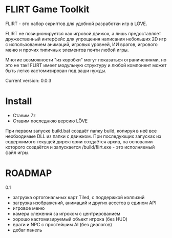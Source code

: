 ﻿# FLIRT Game Toolkit

FLIRT - это набор скриптов для удобной разработки игр в LÖVE.

FLIRT не позиционируется как игровой движок, а лишь
предоставляет дружественный интерфейс для упрощения написания небольших 2D игр c использованием анимаций, игровых уровней, ИИ врагов, игрового меню и прочих типичных элементов почти любой игры.

Многие возможности "из коробки" могут показаться ограничениями, но это не так!
FLIRT имеет модульную структуру и любой компонент может быть легко кастомизирован под ваши нужды.

Current version: 0.0.3

# Install

- Ставим 7z
- Ставим последнюю версию LÖVE

При первом запуске build.bat создаёт папку build, копируя в неё все необходимые DLL из папки с движком. При последующих запусках из содержимого текущей директории
создаётся архив, на основании которого создаётся и запускается /build/flirt.exe - это исполняемый файл игры.

# ROADMAP

0.1

- загрузка ортогональных карт Tiled, с поддержкой коллизий
- загрузка изображений, анимаций и других ассетов в едином API
- игровое меню
- камера слежения за игроком с центрированием
- хорошо кастомизируемый объект игрока (без HUD)
- враги и NPC с простейшим AI (без диалогов)
- дебаг панель
